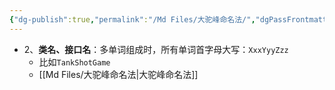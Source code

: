 ```yaml
---
{"dg-publish":true,"permalink":"/Md Files/大驼峰命名法/","dgPassFrontmatter":true}
---
```


- 2、**类名、接口名**：多单词组成时，所有单词首字母大写：`XxxYyyZzz`
	- 比如`TankShotGame`
	- [[Md Files/大驼峰命名法\|大驼峰命名法]]